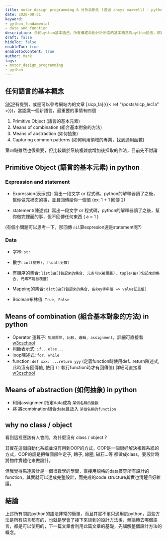 ```yaml
---
title: motor design programming & 分析自動化 (透過 ansys maxwell) - python fundamental concept 基礎概念
date: 2020-08-31
keyword:
- python_fundamental
- data_and_function
description: 介紹python基本語法，所有構建自動分析所需的基本概念與python語法，都在這篇講完。
draft: false
hideToc: false
enableToc: true
enableTocContent: true
author: Mark
tags:
- motor_design_programming
- python
---
```


## 任何語言的基本概念

[SICP](https://www.youtube.com/watch?v=IcZSFewqr9k)有提到，或是可以參考網站內的文章 [sicp_1a]({{< ref "/posts/sicp_lec1a" >}})，當認識一個新語言，最重要的事情有四個

1. Primitive Object (語言的基本元素)
2. Means of combination (組合基本對象的方法)
3. Means of abstraction (如何抽象)
4. Capturing common patterns (如何利用領域的專業，找到通用函數)

第四點雖然也很重要，但比較屬於系統複雜度增加後採取的作法，目前先不討論

## Primitive Object (語言的基本元素) in python

### Expression and statement

- Expression(表示式): 寫出一段文字 or 程式碼，python的解釋器讀了之後，幫你做完裡面的事，並且回傳給你一個值 (ex: 1 + 1 回傳 2)

- statement(陳述式): 寫出一段文字 or 程式碼，python的解釋器讀了之後，幫你做完裡面的事，但不回傳任何東西 ( a = 1 )

(有個小問題可以思考一下，那回傳 `nil`算expresion還是statement呢?)

### Data

- 字串: `str`

- 數字: `int(整數), float(分數)`

- 有順序的集合: `list(由[]包起來的集合, 元素可以被覆蓋), tuple(由()包起來的集合, 元素不能被覆蓋)`

- Mapping的集合: `dict(由{}包起來的集合, 由key字串值 => value任意值)`
- Boolean布林值: `True, False`

## Means of combination (組合基本對象的方法) in python

- Operator 運算子: `加減乘除, 比較, 邏輯, assignment`，詳細可直接看 [w3cschool](https://www.w3schools.com/python/python_operators.asp)
- 判斷表示式: `if...else...`
- loop陳述式: `for, while`
- function: `def xxx: ...return yyy` (定義function時使用def...return陳述式, 此時沒有回傳值, 使用 `()` 執行function時才有回傳值) 詳細可直接看 [w3cschool](https://www.w3schools.com/python/python_functions.asp)

## Means of abstraction (如何抽象) in python

- 利用assignment指定data成為 `某個名稱的變數`
- 將 將combination組合data且放入 `某個名稱的function` 

## why no class / object

看到這裡應該有人會問，為什麼沒有 class / object ? 

其實在這個自動化系統並沒有用到OOP的方式，OOP是一個很好解決複雜系統的方式，OOP的話是把每個部件定子, 轉子, 線圈, 磁石...等 都做成class，要設計時將物件實體化來做設計。

但我覺得馬達設計是一個很數學的學問，直接用規格的data貫穿所有設計的function，其實就可以達成完整設計，而完成的code structure其實也清楚且好維護。

## 結論

上述所有關於python的語法非常的簡單，而且其實不單只適用於python，這些方法是所有語言都有的，也就是學會了接下來談到的設計方法後，無論轉去哪個語言，都是可以使用的，下一篇文章會利用此篇文章的基礎，先講解整個設計方法的概念。

